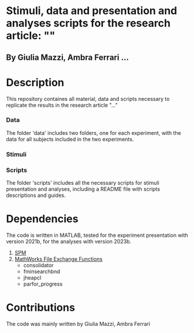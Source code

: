 # Stimuli, data and presentation and analyses scripts for the research article: ""
## By Giulia Mazzi, Ambra Ferrari ...

# Description
This repository containes all material, data and scripts necessary to replicate the results in the research article "..."

### Data
The folder 'data' includes two folders, one for each experiment, with the data for all subjects included in the two experiments.

### Stimuli

### Scripts
The folder 'scripts' includes all the necessary scripts for stimuli presentation and analyses, including a README file with scripts descriptions and guides.

# Dependencies
The code is written in MATLAB, tested for the experiment presentation with version 2021b, for the analyses with version 2023b.

1. [SPM](https://www.fil.ion.ucl.ac.uk/spm/)
2. [MathWorks File Exchange Functions](https://uk.mathworks.com/matlabcentral/fileexchange/?s_tid=gn_mlc_fx)
   * consolidator
   * fminsearchbnd
   * jheapcl
   * parfor_progress

  # Contributions
  The code was mainly written by Giulia Mazzi, Ambra Ferrari 
